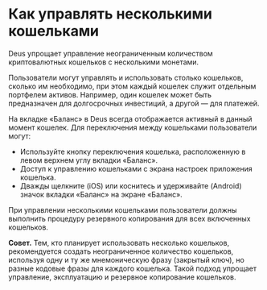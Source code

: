# Как управлять несколькими кошельками

Deus упрощает управление неограниченным количеством криптовалютных кошельков с несколькими монетами.

Пользователи могут управлять и использовать столько кошельков, сколько им необходимо, при этом каждый кошелек служит отдельным портфелем активов. Например, один кошелек может быть предназначен для долгосрочных инвестиций, а другой — для платежей.

На вкладке «Баланс» в Deus всегда отображается активный в данный момент кошелек. Для переключения между кошельками пользователи могут:

- Используйте кнопку переключения кошелька, расположенную в левом верхнем углу вкладки «Баланс».
- Доступ к управлению кошельками с экрана настроек приложения кошелька.
- Дважды щелкните (iOS) или коснитесь и удерживайте (Android) значок вкладки «Баланс» на экране «Баланс».

При управлении несколькими кошельками пользователи должны выполнить процедуру резервного копирования для всех включенных кошельков.

**Совет.** Тем, кто планирует использовать несколько кошельков, рекомендуется создать неограниченное количество кошельков, используя одну и ту же мнемоническую фразу (закрытый ключ), но разные кодовые фразы для каждого кошелька. Такой подход упрощает управление, эксплуатацию и резервное копирование кошельков.